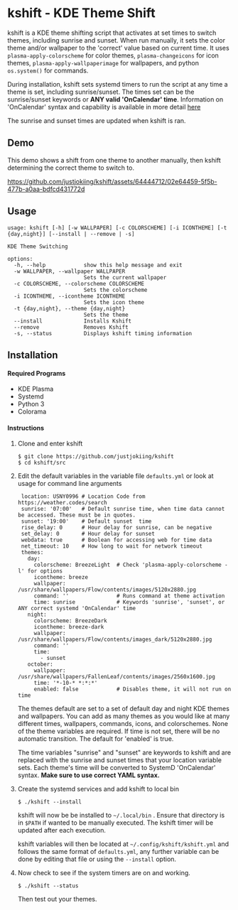 # kshift - KDE Theme Shift

 kshift is a KDE theme shifting script that activates at set times to switch themes, including sunrise and sunset. When run manually, it sets the color theme and/or wallpaper to the 'correct' value based on current time. It uses `plasma-apply-colorscheme` for color themes, `plasma-changeicons` for icon themes, `plasma-apply-wallpaperimage` for wallpapers, and python `os.system()` for commands.

 During installation, kshift sets systemd timers to run the script at any time a theme is set, including sunrise/sunset. The times set can be the sunrise/sunset keywords or **ANY valid 'OnCalendar' time**. Information on 'OnCalendar' syntax and capability is available in more detail [here](https://man.archlinux.org/man/systemd.time.7#CALENDAR_EVENTS)

 The sunrise and sunset times are updated when kshift is ran.

## Demo

This demo shows a shift from one theme to another manually, then kshift determining the correct theme to switch to.

https://github.com/justjokiing/kshift/assets/64444712/02e64459-5f5b-477b-a0aa-bdfcd431772d


## Usage

    usage: kshift [-h] [-w WALLPAPER] [-c COLORSCHEME] [-i ICONTHEME] [-t {day,night}] [--install | --remove | -s]

    KDE Theme Switching

    options:
      -h, --help            show this help message and exit
      -w WALLPAPER, --wallpaper WALLPAPER
                            Sets the current wallpaper
      -c COLORSCHEME, --colorscheme COLORSCHEME
                            Sets the colorscheme
      -i ICONTHEME, --icontheme ICONTHEME
                            Sets the icon theme
      -t {day,night}, --theme {day,night}
                            Sets the theme
      --install             Installs Kshift
      --remove              Removes Kshift
      -s, --status          Displays kshift timing information

## Installation

#### Required Programs
* KDE Plasma
* Systemd
* Python 3
* Colorama

#### Instructions

1. Clone and enter kshift
    ```
    $ git clone https://github.com/justjokiing/kshift
    $ cd kshift/src
    ```
2. Edit the default variables in the variable file `defaults.yml` or look at usage for command line arguments    
   ```
    location: USNY0996 # Location Code from https://weather.codes/search
    sunrise: '07:00'   # Default sunrise time, when time data cannot be accessed. These must be in quotes.
    sunset: '19:00'    # Default sunset  time
    rise_delay: 0      # Hour delay for sunrise, can be negative
    set_delay: 0       # Hour delay for sunset
    webdata: true      # Boolean for accessing web for time data
    net_timeout: 10    # How long to wait for network timeout
    themes:
      day:
        colorscheme: BreezeLight  # Check 'plasma-apply-colorscheme -l' for options
        icontheme: breeze
        wallpaper: /usr/share/wallpapers/Flow/contents/images/5120x2880.jpg
        command: ''               # Runs command at theme activation
        time: sunrise             # Keywords 'sunrise', 'sunset', or ANY correct systemd 'OnCalendar' time
      night:
        colorscheme: BreezeDark
        icontheme: breeze-dark
        wallpaper: /usr/share/wallpapers/Flow/contents/images_dark/5120x2880.jpg
        command: ''
        time: 
          - sunset
      october:
        wallpaper: /usr/share/wallpapers/FallenLeaf/contents/images/2560x1600.jpg
        time: '*-10-* *:*:*'
        enabled: false            # Disables theme, it will not run on time
   ```
	The themes default are set to a set of default day and night KDE themes and wallpapers. You can add as many themes as you would like at many different times, wallpapers, commands, icons, and colorschemes. None of the theme variables are required. If time is not set, there will be no automatic transition. The default for 'enabled' is true.
    
    The time variables "sunrise" and "sunset" are keywords to kshift and are replaced with the sunrise and sunset times that your location variable sets. Each theme's time will be converted to SystemD 'OnCalendar' syntax. __Make sure to use correct YAML syntax.__


3. Create the systemd services and add kshift to local bin
    ```
    $ ./kshift --install
    ```

    kshift will now be be installed to `~/.local/bin` . Ensure that directory is in `$PATH` if wanted to be manually executed. The kshift timer will be updated after each execution. 

    kshift variables will then be located at `~/.config/kshift/kshift.yml` and follows the same format of `defaults.yml`, any further variable can be done by editing that file or using the `--install` option.

4. Now check to see if the system timers are on and working.
    ```
    $ ./kshift --status
    ```
    Then test out your themes.
